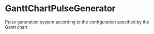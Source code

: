 # GanttChartPulseGenerator
Pulse generation system according to the configuration specified by the Gantt chart
